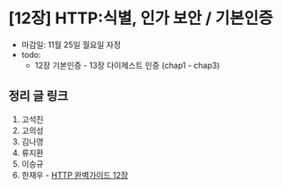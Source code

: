 # [12장] HTTP:식별, 인가 보안 / 기본인증

- 마감일: 11월 25일 월요일 자정
- todo:
  - 12장 기본인증 - 13장 다이제스트 인증 (chap1 - chap3)

## 정리 글 링크

1. 고석진
2. 고의성
3. 김나영
4. 류지환
5. 이승규
6. 한재우 - [HTTP 완벽가이드 12장](https://bebiangel.github.io/2019/11/24/http-guide-chap12/)
